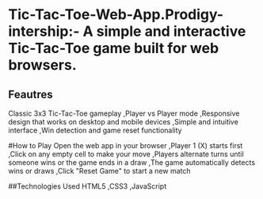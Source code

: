 # Tic-Tac-Toe-Web-App.Prodigy-intership:- A simple and interactive Tic-Tac-Toe game built for web browsers.

## Feautres
Classic 3x3 Tic-Tac-Toe gameplay
,Player vs Player mode
,Responsive design that works on desktop and mobile devices
,Simple and intuitive interface
,Win detection and game reset functionality

#How to Play
Open the web app in your browser
,Player 1 (X) starts first
,Click on any empty cell to make your move
,Players alternate turns until someone wins or the game ends in a draw
,The game automatically detects wins or draws
,Click "Reset Game" to start a new match

##Technologies Used
HTML5
,CSS3
,JavaScript

